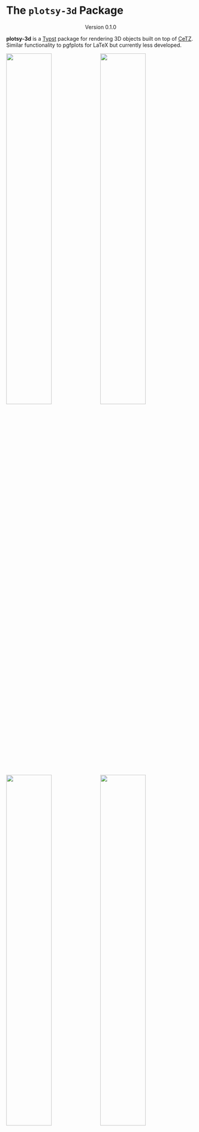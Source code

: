 # The `plotsy-3d` Package
<div align="center">Version 0.1.0</div>


**plotsy-3d** is a [Typst](https://github.com/typst/typst) package for rendering 3D objects built on top of [CeTZ](https://github.com/cetz-package/cetz). Similar functionality to pgfplots for LaTeX but currently less developed.


<p>
    <img src="examples/examples1.png" style="width:49%" >
    <img src="examples/examples2.png" style="width:49%"  >
</p>

<p>
    <img src="examples/examples3.png" style="width:49%" >
    <img src="examples/examples4.png" style="width:49%"  >
</p>

<p>
    <img src="examples/examples5.png" style="width:49%" >
    <img src="examples/examples6.png" style="width:49%"  >
</p>

## Features:

* 3D Function plotting of the form  `z = f(x,y)`
* Parametric curve plotting of the form `x(t), y(t), z(t)`
* Parametric surface plotting of the form `x(u,v), y(u,v), z(u,v)`
* Plots autoscale with font size for consistent style

See **Usage** or `examples/examples.typ` for the code


## Future Plans (contributors welcome):
- [ ] Nicer way to draw vectors
- [ ] Better way to handle render order
- [ ] User Manual
- [ ] Make the code and api nicer

## Usage

### Parametric Function Plotting
```typ
#import "@preview/plotsy-3d:0.1.0": plot-3d-parametric-curve

#let xfunc(t) = 15*calc.cos(t)
#let yfunc(t) = calc.sin(t)
#let zfunc(t) = t

== Parametric Curve
$ x(t) = 15 cos(t), space y(t)= sin(t), space z(t)= t $
#plot-3d-parametric-curve(
  xfunc,
  yfunc,
  zfunc,
  subdivisions:30, //number of line segments per unit
  scale_dim: (0.03,0.05,0.05), // relative and global scaling
  tdomain:(0,10), 
  axis_step: (5,5,5), // adjust distance between x, y, z number labels
  dot_thickness: 0.05em, 
  front_axis_thickness: 0.1em,
  front_axis_dot_scale: (0.04, 0.04),
  rear_axis_dot_scale: (0.08,0.08),
  rear_axis_text_size: 0.5em,
  axis_label_size: 1.5em,
  rotation_matrix: ((-2, 2, 4), (0, -1, 0)) // matrix.transform-rotate-dir() from cetz
)
```

### 3D Surface Plotting
```typ
#import "@preview/plotsy-3d:0.1.0": plot-3d-surface

#let size = 10
#let scale_factor = 0.11
#let (xscale,yscale,zscale) = (0.3,0.3,0.02)
#let scale_dim = (xscale*scale_factor,yscale*scale_factor, zscale*scale_factor)  
#let func(x,y) = x*x + y*y
#let color-func(x, y, z, x_lo,x_hi,y_lo,y_hi,z_lo,z_hi) = {
  return blue.transparentize(20%).darken((y/(y_hi - y_lo))*100%).lighten((x/(x_hi - x_lo)) * 50%)
}

== 3D Surface
$ z= x^2 + y^2 $
#plot-3d-surface(
  func,
  color-func: color-func,
  subdivisions: 2,
  subdivision_mode: "decrease",
  scale_dim: scale_dim,
  xdomain: (-size,size),
  ydomain:  (-size,size),
  pad_high: (0,0,0), // padding around the domain with no function displayed
  pad_low: (0,0,5),
  axis_step: (3,3,75),
  dot_thickness: 0.05em,
  front_axis_thickness: 0.1em,
  front_axis_dot_scale: (0.05,0.05),
  rear_axis_dot_scale: (0.08,0.08),
  rear_axis_text_size: 0.5em,
  axis_label_size: 1.5em,
)
```

### Parametric Surface Plotting
```typ
#import "@preview/plotsy-3d:0.1.0": plot-3d-parametric-surface

#let xfunc(u,v) = u*calc.sin(v) 
#let yfunc(u,v) = u*calc.cos(v) 
#let zfunc(u,v) = u
#let color-func(x, y, z, x_lo,x_hi,y_lo,y_hi,z_lo,z_hi) = {
  return purple.transparentize(20%).lighten((z/(z_hi - z_lo)) * 80%)

}
#let scale_factor = 0.25
#let (xscale,yscale,zscale) = (0.3,0.2,0.3)
#let scale_dim = (xscale*scale_factor,yscale*scale_factor, zscale*scale_factor)  

== Parametric Surface
$ x(u,v) = u sin(v), space y(u,v)= u cos(v), space z(u,v)= u $
#plot-3d-parametric-surface(
  xfunc,
  yfunc,
  zfunc,
  xaxis: (-5,5), // set the minimum axis size, scales with function if needed
  yaxis: (-5,5),
  zaxis: (0,5),
  color-func: color-func,
  subdivisions:5, 
  scale_dim: scale_dim,
  udomain:(0, calc.pi+1), // note this gets truncated to an integer
  vdomain:(0, 2*calc.pi+1), // note this gets truncated to an integer
  axis_step: (5,5,5),
  dot_thickness: 0.05em,
  front_axis_thickness: 0.1em,
  front_axis_dot_scale: (0.04, 0.04),
  rear_axis_dot_scale: (0.08,0.08),
  rear_axis_text_size: 0.5em,
  axis_label_size: 1.5em,
)
```

### Vector Field Plotting
```typ
#import "@preview/plotsy-3d:0.1.0": plot-3d-vector-field

#let size = 10
#let scale_factor = 0.12
#let (xscale,yscale,zscale) = (0.3,0.3,0.3)
#let i_func(x,y,z) = x + 0.5
#let j_func(x,y,z) = y + 0.5
#let k_func(x,y,z) = z + 1
#let color-func(x, y, z, x_lo,x_hi,y_lo,y_hi,z_lo,z_hi) = {
  return purple.darken(z/(z_hi - z_lo) * 100%) 
}

== 3D Vector Field
$ arrow(p)(x,y,z) = (x+0.5) hat(i) + (y+0.5) hat(j) + (z+1) hat(k) $
#plot-3d-vector-field(
    i_func,
    j_func,
    k_func,
    color-func: color-func,
    subdivisions: 3,
    subdivision_mode: "decrease",
    scale_dim: (xscale*scale_factor,yscale*scale_factor, zscale*scale_factor),
    xdomain: (-size,size),
    ydomain:  (-size,size),
    zdomain: (0,size),
    // pad_high: (0,0,2),
    rotation_matrix: ((-1.5, 1.2, 4), (0, -1, 0)),
    axis_label_offset: (0.4,0.2,0.2),
    axis_text_offset: 0.08,
    vector_size: 0.1em,
)
```

### Custom Plotting
For custom combinations of plots and lines, you can make a copy of the relevant plot function from `plotsy-3d.typ` and add multiple plots onto the same axis in the same cetz canvas using the backend render functions.

## More Examples

<!-- <p>
    <img src="examples/examples5.png" style="width:49%" >
    <img src="examples/examples6.png" style="width:49%"  >
</p> -->

<p>
    <img src="examples/examples7.png" style="width:49%" >
    <img src="examples/examples8.png" style="width:49%"  >
</p>

<p>
    <img src="examples/examples9.png" style="width:49%" >

</p>

## Star History

<a href="https://star-history.com/#misskacie/plotsy-3d&Date">
 <picture>
   <source media="(prefers-color-scheme: dark)" srcset="https://api.star-history.com/svg?repos=misskacie/plotsy-3d&type=Date&theme=dark" />
   <source media="(prefers-color-scheme: light)" srcset="https://api.star-history.com/svg?repos=misskacie/plotsy-3d&type=Date" />
   <img alt="Star History Chart" src="https://api.star-history.com/svg?repos=misskacie/plotsy-3d&type=Date" />
 </picture>
</a>

## Changelog

### V0.1.0
Initial release
* 3D Function plotting of the form  `z = f(x,y)`
* Parametric curve plotting of the form `x(t), y(t), z(t)`
* Parametric function plotting of the form `x(u,v), y(u,v), z(u,v)`
